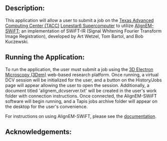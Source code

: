 Description:
-----------------------

This application will allow a user to submit a job on the [Texas Advanced Computing Center (TACC)](https://www.tacc.utexas.edu/) [Lonestar6 Supercomputer](https://www.tacc.utexas.edu/systems/lonestar6) to utilize [AlignEM-SWiFT](https://wikis.utexas.edu/display/khlab/tSEM+image+alignment+using+AlignEM-SWiFT); an implementation of SWiFT-IR (Signal Whitening Fourier Transform Image Registration), developed by Art Wetzel, Tom Bartol, and Bob Kuczewski.

Running the Application:
-----------------------
To run the application, the user must submit a job using the [3D Electron Microscopy (3Dem)](https://3dem.org/) web-based research platform. Once running, a virtual DCV session will be initialized for the user, and a button on the History/Jobs page will appear allowing the user to open the session. Additionally, a document titled 'alignem_dcvserver.txt' will be created in the user's work folder with connection instructions. Once connected, the AlignEM-SWiFT software will begin running, and a Tapis jobs archive folder will appear on the desktop for the user's convenience.

For instructions on using AlignEM-SWiFT, please see the [documentation](https://wikis.utexas.edu/display/khlab/tSEM+image+alignment+using+AlignEM-SWiFT).

 Acknowledgements:
---------------------
